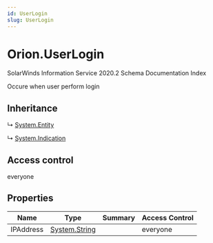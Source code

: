 ```yaml
---
id: UserLogin
slug: UserLogin
---
```


# Orion.UserLogin

SolarWinds Information Service 2020.2 Schema Documentation Index

Occure when user perform login

## Inheritance

↳ [System.Entity](./../System/Entity)

↳ [System.Indication](./../System/Indication)

## Access control

everyone

## Properties

| Name | Type | Summary | Access Control |
| ------ | ------ | ------ | ------ |
| IPAddress | [System.String](https://docs.microsoft.com/en-us/dotnet/api/system.string) |  | everyone |

